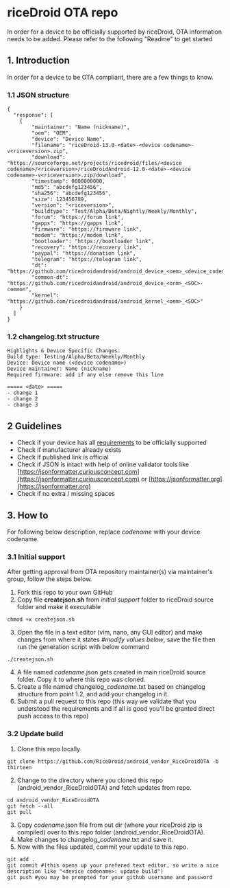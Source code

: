 # riceDroid OTA repo
In order for a device to be officially supported by riceDroid, OTA information needs to be added.
Please refer to the following "Readme" to get started

## 1. Introduction ##
In order for a device to be OTA compliant, there are a few things to know.

### 1.1 JSON structure ###
```
{
  "response": [
    {
        "maintainer": "Name (nickname)",
        "oem": "OEM",
        "device": "Device Name",
        "filename": "riceDroid-13.0-<date>-<device codename>-v<riceversion>.zip",
        "download": "https://sourceforge.net/projects/ricedroid/files/<device codename>/<riceversion>/riceDroidAndroid-12.0-<date>-<device codename>-v<riceversion>.zip/download",
        "timestamp": 0000000000,
        "md5": "abcdefg123456",
        "sha256": "abcdefg123456",
        "size": 123456789,
        "version": "<riceversion>",
        "buildtype": "Test/Alpha/Beta/Nightly/Weekly/Monthly",
        "forum": "https://forum link",
        "gapps": "https://gapps link",
        "firmware": "https://firmware link",
        "modem": "https://modem link",
        "bootloader": "https://bootloader link",
        "recovery": "https://recovery link",
        "paypal": "https://donation link",
        "telegram": "https://telegram link",
        "dt": "https://github.com/ricedroidandroid/android_device_<oem>_<device_codename>",
        "common-dt": "https://github.com/ricedroidandroid/android_device_<orm>_<SOC>-common",
        "kernel": "https://github.com/ricedroidandroid/android_kernel_<oem>_<SOC>"
    }
  ]
}
```

### 1.2 changelog.txt structure ### 
```
Highlights & Device Specific Changes:
Build type: Testing/Alpha/Beta/Weekly/Monthly
Device: Device name (<device codename>)
Device maintainer: Name (nickname)
Required firmware: add if any else remove this line

===== <date> =====
- change 1
- change 2
- change 3
```

## 2 Guidelines ##
* Check if your device has all [requirements](https://github.com/ricedroidandroid/rules-and-guidelines#builds-quality-requirements) to be officially supported
* Check if manufacturer already exists
* Check if published link is official
* Check if JSON is intact with help of online validator tools like [https://jsonformatter.curiousconcept.com](https://jsonformatter.curiousconcept.com) or [https://jsonformatter.org](https://jsonformatter.org)
* Check if no extra / missing spaces

## 3. How to ##
For following below description, replace *codename* with your device codename. 
### 3.1 Initial support ###
After getting approval from OTA repository maintainer(s) via maintainer's group, follow the steps below.
1. Fork this repo to your own GitHub
2. Copy file **createjson.sh** from *initial support* folder to riceDroid source folder and make it executable
```
chmod +x createjson.sh
```
3. Open the file in a text editor (vim, nano, any GUI editor) and make changes from where it states *#modify values below*, save the file then run the generation script with below command
```
./createjson.sh
```
4. A file named *codename*.json gets created in main riceDroid source folder. Copy it to where this repo was cloned.
5. Create a file named changelog_*codename*.txt based on changelog structure from point 1.2, and add your changelog in it.
6. Submit a pull request to this repo (this way we validate that you understood the requirements and if all is good you'll be granted direct push access to this repo)

### 3.2 Update build ###
1. Clone this repo locally
```
git clone https://github.com/RiceDroid/android_vendor_RiceDroidOTA -b thirteen
```
2. Change to the directory where you cloned this repo (android_vendor_RiceDroidOTA) and fetch updates from repo.
```
cd android_vendor_RiceDroidOTA
git fetch --all
git pull
```
3. Copy *codename*.json file from out dir (where your riceDroid zip is compiled) over to this repo folder (android_vendor_RiceDroidOTA).
4. Make changes to changelog_*codename*.txt and save it.
5. Now with the files updated, commit your update to this repo.
```
git add .
git commit #(this opens up your prefered text editor, so write a nice description like "<device codename>: update build")
git push #you may be prompted for your github username and password
```
